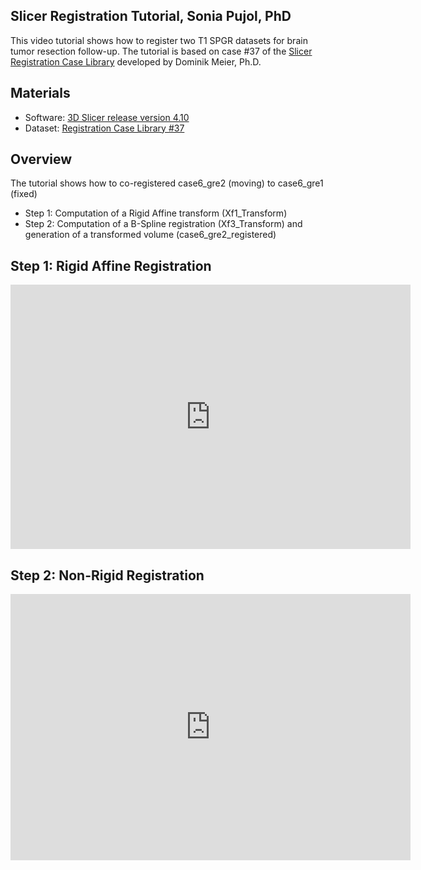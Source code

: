 
Slicer Registration Tutorial, Sonia Pujol, PhD
--------------------------------------------------
This video tutorial shows how to register two T1 SPGR datasets for brain tumor resection follow-up.
The tutorial is based on case #37 of the [Slicer Registration Case Library](https://www.na-mic.org/wiki/Projects:RegistrationDocumentation:UseCaseInventory) developed by Dominik Meier, Ph.D.

Materials
---------
* Software: [3D Slicer release version 4.10](https://download.slicer.org/)
* Dataset: [Registration Case Library #37](https://www.na-mic.org/wiki/File:RegLib_C37_Data.zip)

Overview
---------
The tutorial shows how to co-registered case6_gre2 (moving) to case6_gre1 (fixed)
* Step 1: Computation of a Rigid Affine transform (Xf1_Transform) 
* Step 2: Computation of a B-Spline registration (Xf3_Transform) and generation of a transformed volume (case6_gre2_registered)

Step 1: Rigid Affine Registration
--------------------------
<iframe src="https://player.vimeo.com/video/312075616" width="640" height="423" frameborder="0" webkitallowfullscreen mozallowfullscreen allowfullscreen></iframe>

Step 2: Non-Rigid Registration
--------------------------
<iframe src="https://player.vimeo.com/video/312155753" width="640" height="426" frameborder="0" webkitallowfullscreen mozallowfullscreen allowfullscreen></iframe>
